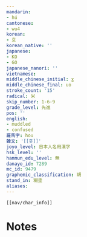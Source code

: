```yaml
---
mandarin:
- hú
cantonese:
- wu4
korean:
- 호
korean_native: ''
japanese:
- KO
- GO
japanese_nanori: ''
vietnamese:
middle_chinese_initial: ɣ
middle_chinese_final: uo
stroke_count: '15'
radical: 米
skip_number: 1-6-9
grade_level: 先進
pos: ''
english:
- muddled
- confused
羅馬字: hou
韓文: '[[홋]]'
joyo_level: 日本人名用漢字
hsk_level: ''
hanmun_edu_level: 無
danayo_id: 7289
mc_id: 9479
graphemic_classification: 胡
stand_in: 糊塗
aliases:
---
```

```meta-bind-embed
[[nav/char_info]]
```

# Notes
